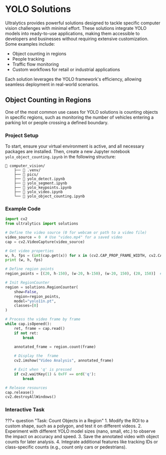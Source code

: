 # YOLO Solutions

Ultralytics provides powerful solutions designed to tackle specific computer vision challenges with minimal effort. These solutions integrate YOLO models into ready-to-use applications, making them accessible to developers and businesses without requiring extensive customization. Some examples include:

- Object counting in regions
- People tracking
- Traffic flow monitoring
- Custom workflows for retail or industrial applications

Each solution leverages the YOLO framework's efficiency, allowing seamless deployment in real-world scenarios.

## Object Counting in Regions

One of the most common use cases for YOLO solutions is counting objects in specific regions, such as monitoring the number of vehicles entering a parking lot or people crossing a defined boundary.

### Project Setup
To start, ensure your virtual environment is active, and all necessary packages are installed. Then, create a new Jupyter notebook `yolo_object_counting.ipynb` in the following structure:

```hl_lines="8"
📁 computer_vision/
    ├── 📁 .venv/
    ├── 📁 pics/
    ├── 📄 yolo_detect.ipynb
    ├── 📄 yolo_segment.ipynb
    ├── 📄 yolo_keypoints.ipynb
    ├── 📄 yolo_video.ipynb
    └── 📄 yolo_object_counting.ipynb
```

### Example Code

```python
import cv2
from ultralytics import solutions

# Define the video source (0 for webcam or path to a video file)
video_source = 0  # Use "video.mp4" for a saved video
cap = cv2.VideoCapture(video_source)

# Get video properties
w, h, fps = (int(cap.get(x)) for x in (cv2.CAP_PROP_FRAME_WIDTH, cv2.CAP_PROP_FRAME_HEIGHT, cv2.CAP_PROP_FPS))
print (w, h, fps)

# Define region points
region_points = [(20, h-150), (w-20, h-150), (w-20, 150), (20, 150)]  # For rectangle region counting

# Init RegionCounter
region = solutions.RegionCounter(
    show=False,
    region=region_points,
    model="yolo11n.pt",
    classes=[0]
)

# Process the video frame by frame
while cap.isOpened():
    ret, frame = cap.read()
    if not ret:
        break
    
    annotated_frame = region.count(frame)

    # Display the  frame
    cv2.imshow("Video Analysis", annotated_frame)

    # Exit when 'q' is pressed
    if cv2.waitKey(1) & 0xFF == ord('q'):
        break

# Release resources
cap.release()
cv2.destroyAllWindows()
```


### Interactive Task

???+ question "Task: Count Objects in a Region"
    1. Modify the ROI to a custom shape, such as a polygon, and test it on different videos.
    2. Experiment with different YOLO model sizes (nano, small, etc.) to observe the impact on accuracy and speed.
    3. Save the annotated video with object counts for later analysis.
    4. Integrate additional features like tracking IDs or class-specific counts (e.g., count only cars or pedestrians).
